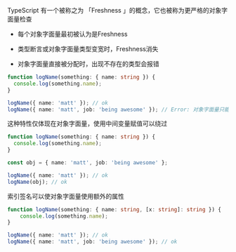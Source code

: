 TypeScript 有一个被称之为 「Freshness 」的概念，它也被称为更严格的对象字面量检查

- 每个对象字面量最初被认为是Freshness

- 类型断言或对象字面量类型变宽时，Freshness消失

- 对象字面量直接被分配时，出现不存在的类型会报错

```ts
function logName(something: { name: string }) {
  console.log(something.name);
}

logName({ name: 'matt' }); // ok
logName({ name: 'matt', job: 'being awesome' }); // Error: 对象字面量只能指定已知属性，`job` 属性在这里并不存在。
```

这种特性仅体现在对象字面量，使用中间变量赋值可以绕过

```ts
function logName(something: { name: string }) {
  console.log(something.name);
}

const obj = { name: 'matt', job: 'being awesome' };

logName({ name: 'matt' }); // ok
logName(obj); // ok
```

索引签名可以使对象字面量使用额外的属性

```ts
function logName(something: { name: string, [x: string]: string }) {
    console.log(something.name);
}

logName({ name: 'matt' }); // ok
logName({ name: 'matt', job: 'being awesome' }); // ok
```